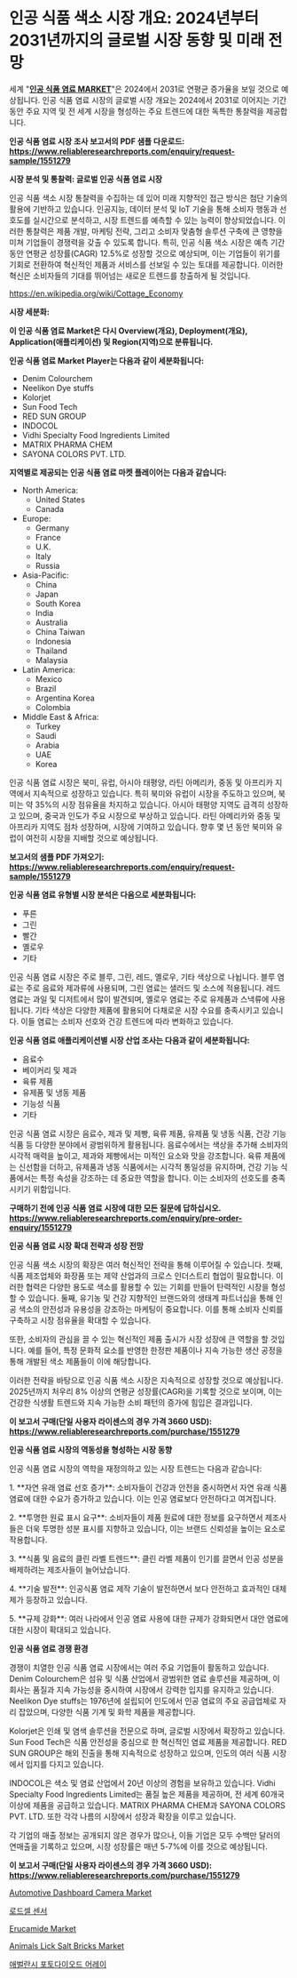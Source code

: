 <p><h1>인공 식품 색소 시장 개요: 2024년부터 2031년까지의 글로벌 시장 동향 및 미래 전망</h1></p><p>세계 "<strong><a href="https://www.reliableresearchreports.com/global-artificial-food-dyes-market-r1551279">인공 식품 염료 MARKET</a></strong>"은 2024에서 2031로 연평균 증가율을 보일 것으로 예상됩니다. 인공 식품 염료 시장의 글로벌 시장 개요는 2024에서 2031로 이어지는 기간 동안 주요 지역 및 전 세계 시장을 형성하는 주요 트렌드에 대한 독특한 통찰력을 제공합니다.</p>
<p><strong>인공 식품 염료 시장 조사 보고서의 PDF 샘플 다운로드: <a href="https://www.reliableresearchreports.com/enquiry/request-sample/1551279">https://www.reliableresearchreports.com/enquiry/request-sample/1551279</a></strong></p>
<p><strong>시장 분석 및 통찰력: 글로벌 인공 식품 염료 시장</strong></p>
<p><p>인공 식품 색소 시장 통찰력을 수집하는 데 있어 미래 지향적인 접근 방식은 첨단 기술의 활용에 기반하고 있습니다. 인공지능, 데이터 분석 및 IoT 기술을 통해 소비자 행동과 선호도를 실시간으로 분석하고, 시장 트렌드를 예측할 수 있는 능력이 향상되었습니다. 이러한 통찰력은 제품 개발, 마케팅 전략, 그리고 소비자 맞춤형 솔루션 구축에 큰 영향을 미쳐 기업들이 경쟁력을 갖출 수 있도록 합니다. 특히, 인공 식품 색소 시장은 예측 기간 동안 연평균 성장률(CAGR) 12.5%로 성장할 것으로 예상되며, 이는 기업들이 위기를 기회로 전환하여 혁신적인 제품과 서비스를 선보일 수 있는 토대를 제공합니다. 이러한 혁신은 소비자들의 기대를 뛰어넘는 새로운 트렌드를 창출하게 될 것입니다.</p></p>
<p><a href="%7CAUTHORITHY_DOMAIN_URL%7C">https://en.wikipedia.org/wiki/Cottage_Economy</a></p>
<p><strong>시장 세분화:</strong></p>
<p><strong>이 인공 식품 염료 Market은 다시 Overview(개요), Deployment(개요), Application(애플리케이션) 및 Region(지역)으로 분류됩니다.</strong></p>
<p><strong>인공 식품 염료 Market Player는 다음과 같이 세분화됩니다:</strong></p>
<p><ul><li>Denim Colourchem</li><li>Neelikon Dye stuffs</li><li>Kolorjet</li><li>Sun Food Tech</li><li>RED SUN GROUP</li><li>INDOCOL</li><li>Vidhi Specialty Food Ingredients Limited</li><li>MATRIX PHARMA CHEM</li><li>SAYONA COLORS PVT. LTD.</li></ul></p>
<p><strong>지역별로 제공되는 인공 식품 염료 마켓 플레이어는 다음과 같습니다:</strong></p>
<p><ul>
    <li>
        North America:
        <ul>
            <li>United States</li>
            <li>Canada</li>
        </ul>
    </li>
    <li>
        Europe:
        <ul>
            <li>Germany</li>
            <li>France</li>
            <li>U.K.</li>
            <li>Italy</li>
            <li>Russia</li>
        </ul>
    </li>
    <li>
        Asia-Pacific:
        <ul>
            <li>China</li>
            <li>Japan</li>
            <li>South Korea</li>
            <li>India</li>
            <li>Australia</li>
            <li>China Taiwan</li>
            <li>Indonesia</li>
            <li>Thailand</li>
            <li>Malaysia</li>
        </ul>
    </li>
    <li>
        Latin America:
        <ul>
            <li>Mexico</li>
            <li>Brazil</li>
            <li>Argentina Korea</li>
            <li>Colombia</li>
        </ul>
    </li>
    <li>
        Middle East & Africa:
        <ul>
            <li>Turkey</li>
            <li>Saudi</li>
            <li>Arabia</li>
            <li>UAE</li>
            <li>Korea</li>
        </ul>
    </li>
    </ul></p>
<p><p>인공 식품 염료 시장은 북미, 유럽, 아시아 태평양, 라틴 아메리카, 중동 및 아프리카 지역에서 지속적으로 성장하고 있습니다. 특히 북미와 유럽이 시장을 주도하고 있으며, 북미는 약 35%의 시장 점유율을 차지하고 있습니다. 아시아 태평양 지역도 급격히 성장하고 있으며, 중국과 인도가 주요 시장으로 부상하고 있습니다. 라틴 아메리카와 중동 및 아프리카 지역도 점차 성장하며, 시장에 기여하고 있습니다. 향후 몇 년 동안 북미와 유럽이 여전히 시장을 지배할 것으로 예상됩니다.</p></p>
<p><strong>보고서의 샘플 PDF 가져오기: <a href="https://www.reliableresearchreports.com/enquiry/request-sample/1551279">https://www.reliableresearchreports.com/enquiry/request-sample/1551279</a></strong></p>
<p><strong>인공 식품 염료 유형별 시장 분석은 다음으로 세분화됩니다:</strong></p>
<p><ul><li>푸른</li><li>그린</li><li>빨간</li><li>옐로우</li><li>기타</li></ul></p>
<p><p>인공 식품 염료 시장은 주로 블루, 그린, 레드, 옐로우, 기타 색상으로 나뉩니다. 블루 염료는 주로 음료와 제과류에 사용되며, 그린 염료는 샐러드 및 소스에 적용됩니다. 레드 염료는 과일 및 디저트에서 많이 발견되며, 옐로우 염료는 주로 유제품과 스낵류에 사용됩니다. 기타 색상은 다양한 제품에 활용되어 다채로운 시장 수요를 충족시키고 있습니다. 이들 염료는 소비자 선호와 건강 트렌드에 따라 변화하고 있습니다.</p></p>
<p><strong>인공 식품 염료 애플리케이션별 시장 산업 조사는 다음과 같이 세분화됩니다:</strong></p>
<p><ul><li>음료수</li><li>베이커리 및 제과</li><li>육류 제품</li><li>유제품 및 냉동 제품</li><li>기능성 식품</li><li>기타</li></ul></p>
<p><p>인공 식품 염료 시장은 음료수, 제과 및 제빵, 육류 제품, 유제품 및 냉동 식품, 건강 기능 식품 등 다양한 분야에서 광범위하게 활용됩니다. 음료수에서는 색상을 추가해 소비자의 시각적 매력을 높이고, 제과와 제빵에서는 미적인 요소와 맛을 강조합니다. 육류 제품에는 신선함을 더하고, 유제품과 냉동 식품에서는 시각적 통일성을 유지하며, 건강 기능 식품에서는 특정 속성을 강조하는 데 중요한 역할을 합니다. 이는 소비자의 선호도를 충족시키기 위함입니다.</p></p>
<p><strong>구매하기 전에 인공 식품 염료 시장에 대한 모든 질문에 답하십시오. <a href="https://www.reliableresearchreports.com/enquiry/pre-order-enquiry/1551279">https://www.reliableresearchreports.com/enquiry/pre-order-enquiry/1551279</a></strong></p>
<p><strong>인공 식품 염료 시장 확대 전략과 성장 전망</strong></p>
<p><p>인공 식품 색소 시장의 확장은 여러 혁신적인 전략을 통해 이루어질 수 있습니다. 첫째, 식품 제조업체와 화장품 또는 제약 산업과의 크로스 인더스트리 협업이 필요합니다. 이러한 협력은 다양한 용도로 색소를 활용할 수 있는 기회를 만들어 탄력적인 시장을 형성할 수 있습니다. 둘째, 유기농 및 건강 지향적인 브랜드와의 생태계 파트너십을 통해 인공 색소의 안전성과 유용성을 강조하는 마케팅이 중요합니다. 이를 통해 소비자 신뢰를 구축하고 시장 점유율을 확대할 수 있습니다.</p><p>또한, 소비자의 관심을 끌 수 있는 혁신적인 제품 출시가 시장 성장에 큰 역할을 할 것입니다. 예를 들어, 특정 문화적 요소를 반영한 한정판 제품이나 지속 가능한 생산 공정을 통해 개발된 색소 제품들이 이에 해당합니다.</p><p>이러한 전략을 바탕으로 인공 식품 색소 시장은 지속적으로 성장할 것으로 예상됩니다. 2025년까지 처우리 8% 이상의 연평균 성장률(CAGR)을 기록할 것으로 보이며, 이는 건강한 식생활 트렌드와 지속 가능한 소비 패턴의 증가에 힘입은 결과입니다.</p></p>
<p><strong>이 보고서 구매(단일 사용자 라이센스의 경우 가격 3660 USD): <a href="https://www.reliableresearchreports.com/purchase/1551279">https://www.reliableresearchreports.com/purchase/1551279</a></strong></p>
<p><strong>인공 식품 염료 시장의 역동성을 형성하는 시장 동향</strong></p>
<p><p>인공 식품 염료 시장의 역학을 재정의하고 있는 시장 트렌드는 다음과 같습니다:</p><p>1. **자연 유래 염료 선호 증가**: 소비자들이 건강과 안전을 중시하면서 자연 유래 식품 염료에 대한 수요가 증가하고 있습니다. 이는 인공 염료보다 안전하다고 여겨집니다.</p><p>2. **투명한 원료 표시 요구**: 소비자들이 제품 원료에 대한 정보를 요구하면서 제조사들은 더욱 투명한 성분 표시를 지향하고 있습니다, 이는 브랜드 신뢰성을 높이는 요소로 작용합니다.</p><p>3. **식품 및 음료의 클린 라벨 트렌드**: 클린 라벨 제품이 인기를 끌면서 인공 성분을 배제하려는 제조사들이 늘어났습니다.</p><p>4. **기술 발전**: 인공식품 염료 제작 기술이 발전하면서 보다 안전하고 효과적인 대체제가 등장하고 있습니다.</p><p>5. **규제 강화**: 여러 나라에서 인공 염료 사용에 대한 규제가 강화되면서 대안 염료에 대한 시장이 확대되고 있습니다.</p></p>
<p><strong>인공 식품 염료 경쟁 환경</strong></p>
<p><p>경쟁이 치열한 인공 식품 염료 시장에서는 여러 주요 기업들이 활동하고 있습니다. Denim Colourchem은 섬유 및 식품 산업에서 광범위한 염료 솔루션을 제공하며, 이 회사는 품질과 지속 가능성을 중시하여 시장에서 강력한 입지를 유지하고 있습니다. Neelikon Dye stuffs는 1976년에 설립되어 인도에서 인공 염료의 주요 공급업체로 자리 잡았으며, 다양한 식품 기계 및 화학 제품을 제공합니다.</p><p>Kolorjet은 인쇄 및 염색 솔루션을 전문으로 하며, 글로벌 시장에서 확장하고 있습니다. Sun Food Tech은 식품 안전성을 중심으로 한 혁신적인 염료 제품을 제공합니다. RED SUN GROUP은 해외 진출을 통해 지속적으로 성장하고 있으며, 인도의 여러 식품 시장에서 입지를 다지고 있습니다.</p><p>INDOCOL은 색소 및 염료 산업에서 20년 이상의 경험을 보유하고 있습니다. Vidhi Specialty Food Ingredients Limited는 품질 높은 제품을 제공하며, 전 세계 60개국 이상에 제품을 공급하고 있습니다. MATRIX PHARMA CHEM과 SAYONA COLORS PVT. LTD. 또한 각각 나름의 시장에서 성장과 확장을 이루고 있습니다.</p><p>각 기업의 매출 정보는 공개되지 않은 경우가 많으나, 이들 기업은 모두 수백만 달러의 연매출을 기록하고 있으며, 시장 성장률은 매년 5-7%에 이를 것으로 예상됩니다.</p></p>
<p><strong>이 보고서 구매(단일 사용자 라이센스의 경우 가격 3660 USD): <a href="https://www.reliableresearchreports.com/purchase/1551279">https://www.reliableresearchreports.com/purchase/1551279</a></strong></p>
<p><p><a href="https://medium.com/@theomorar/the-global-automotive-dashboard-camera-market-is-projected-to-experience-an-annual-growth-rate-of-ab877c401e73">Automotive Dashboard Camera Market</a></p><p><a href="https://medium.com/@wallacbahrtyinger567686/load-cell-sensors-market-%EC%9D%98-%EA%B8%80%EB%A1%9C%EB%B2%8C-%EC%8B%9C%EC%9E%A5-%EA%B0%9C%EC%9A%94%EB%8A%94-%EC%A0%84-%EC%84%B8%EA%B3%84-%EB%B0%8F-%EC%A3%BC%EC%9A%94-%EC%8B%9C%EC%9E%A5%EC%9D%98-%EC%82%B0%EC%97%85%EC%97%90-%EC%98%81%ED%96%A5%EC%9D%84-%EB%AF%B8%EC%B9%98%EB%8A%94-%EC%A3%BC%EC%9A%94-%ED%8A%B8%EB%A0%8C%EB%93%9C%EC%97%90-%EB%8C%80%ED%95%9C-%EB%8F%85%ED%8A%B9%ED%95%9C-%EA%B4%80%EC%A0%90%EC%9D%84-%EC%A0%9C%EA%B3%B5%ED%95%A9%EB%8B%88%EB%8B%A4-ca47b5425c26">로드셀 센서</a></p><p><a href="https://medium.com/@randaarks98078567/this-report-aims-to-deliver-an-in-depth-analysis-of-the-global-erucamide-market-offering-both-f8144b66de58?postPublishedType=initial">Erucamide Market</a></p><p><a href="https://issuu.com/reportprime-2/docs/animals-lick-salt-bricks-market-siz_87e7ea092839de">Animals Lick Salt Bricks Market</a></p><p><a href="https://medium.com/@darianswift1922_33282/avalanche-photodiode-arrays-market-%EC%9D%98-%EA%B8%80%EB%A1%9C%EB%B2%8C-%EC%8B%9C%EC%9E%A5-%EA%B0%9C%EC%9A%94%EB%8A%94-%EC%A0%84-%EC%84%B8%EA%B3%84-%EB%B0%8F-%EC%A3%BC%EC%9A%94-%EC%8B%9C%EC%9E%A5%EC%9D%98-%EC%82%B0%EC%97%85%EC%97%90-%EC%98%81%ED%96%A5%EC%9D%84-%EB%AF%B8%EC%B9%98%EB%8A%94-%EC%A3%BC%EC%9A%94-%ED%8A%B8%EB%A0%8C%EB%93%9C%EC%97%90-%EB%8C%80%ED%95%9C-%EB%8F%85%ED%8A%B9%ED%95%9C-%EA%B4%80%EC%A0%90%EC%9D%84-a5708d316944">애벌란시 포토다이오드 어레이</a></p></p>